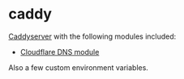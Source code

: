 # caddy

[Caddyserver](https://github.com/caddyserver/caddy/) with the following modules included:

* [Cloudflare DNS module](https://github.com/caddy-dns/cloudflare)

Also a few custom environment variables.
